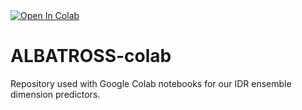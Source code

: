 <a target="_blank" href="https://colab.research.google.com/github/holehouse-lab/EnsPredict-colab/blob/main/example_notebooks/polymer_property_predictors.ipynb">
  <img src="https://colab.research.google.com/assets/colab-badge.svg" alt="Open In Colab"/>
</a>

# ALBATROSS-colab
 Repository used with Google Colab notebooks for our IDR ensemble dimension predictors.
